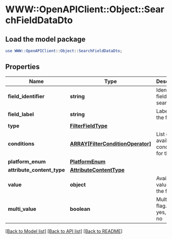 # WWW::OpenAPIClient::Object::SearchFieldDataDto

## Load the model package
```perl
use WWW::OpenAPIClient::Object::SearchFieldDataDto;
```

## Properties
Name | Type | Description | Notes
------------ | ------------- | ------------- | -------------
**field_identifier** | **string** | Identifier of field to search | 
**field_label** | **string** | Label for the field | 
**type** | [**FilterFieldType**](FilterFieldType.md) |  | 
**conditions** | [**ARRAY[FilterConditionOperator]**](FilterConditionOperator.md) | List of available conditions for the field | 
**platform_enum** | [**PlatformEnum**](PlatformEnum.md) |  | [optional] 
**attribute_content_type** | [**AttributeContentType**](AttributeContentType.md) |  | [optional] 
**value** | **object** | Available values for the field | [optional] 
**multi_value** | **boolean** | Multivalue flag. true &#x3D; yes, false &#x3D; no | [optional] 

[[Back to Model list]](../README.md#documentation-for-models) [[Back to API list]](../README.md#documentation-for-api-endpoints) [[Back to README]](../README.md)


